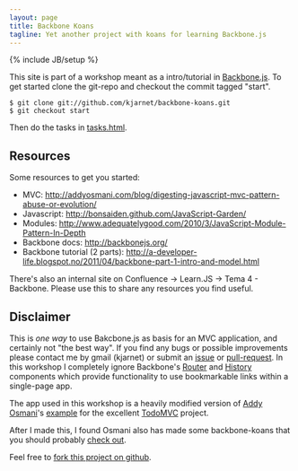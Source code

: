 ```yaml
---
layout: page
title: Backbone Koans
tagline: Yet another project with koans for learning Backbone.js
---
```

{% include JB/setup %}

This site is part of a workshop meant as a intro/tutorial in [Backbone.js](http://backbonejs.org/).
To get started clone the git-repo and checkout the commit tagged "start".

    $ git clone git://github.com/kjarnet/backbone-koans.git
    $ git checkout start

Then do the tasks in [tasks.html](/backbone-koans/tasks.html).

## Resources
Some resources to get you started:

* MVC: <http://addyosmani.com/blog/digesting-javascript-mvc-pattern-abuse-or-evolution/>
* Javascript: <http://bonsaiden.github.com/JavaScript-Garden/>
* Modules: <http://www.adequatelygood.com/2010/3/JavaScript-Module-Pattern-In-Depth>
* Backbone docs: <http://backbonejs.org/>
* Backbone tutorial (2 parts): <http://a-developer-life.blogspot.no/2011/04/backbone-part-1-intro-and-model.html>

There's also an internal site on Confluence -> Learn.JS -> Tema 4 - Backbone.
Please use this to share any resources you find useful.

## Disclaimer
This is *one way* to use Bakcbone.js as basis for an MVC application,
and certainly not "the best way".
If you find any bugs or possible improvements
please contact me by gmail (kjarnet) or submit 
an [issue](https://github.com/kjarnet/backbone-koans/issues) 
or [pull-request](https://help.github.com/articles/using-pull-requests).
In this workshop I completely ignore Backbone's 
[Router](http://backbonejs.org/#Router) and [History](http://backbonejs.org/#History) components
which provide functionality to use bookmarkable links within a single-page app.

The app used in this workshop is a heavily modified version of [Addy Osmani](https://github.com/addyosmani)'s 
[example](http://todomvc.com/architecture-examples/backbone/) 
for the excellent [TodoMVC](http://todomvc.com/) project.

After I made this, I found Osmani also has made some backbone-koans
that you should probably [check out](https://github.com/addyosmani/backbone-koans-qunit).

Feel free to [fork this project on github](https://github.com/kjarnet/backbone-koans).

